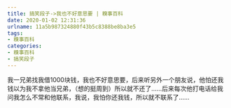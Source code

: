 ```yaml
---
title: 搞笑段子->我也不好意思要 | 糗事百科
date: 2020-01-02 12:31:36
urlname: 11a5b987324880f43b5c8388be8ba3e5
tags: 
- 糗事百科
categories:
- 糗事百科
- 搞笑段子
---
```

我一兄弟找我借1000块钱，我也不好意思要，后来听另外一个朋友说，他怕还我钱以为我不拿他当兄弟，（想的挺周到）所以就不还了……后来每次他打电话给我问我怎么不常和他联系，我说，我怕你还我钱，所以就不联系了……


